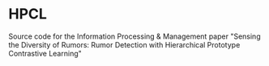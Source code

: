 # HPCL
Source code for the Information Processing &amp; Management paper "Sensing the Diversity of Rumors: Rumor Detection with Hierarchical Prototype Contrastive Learning"
